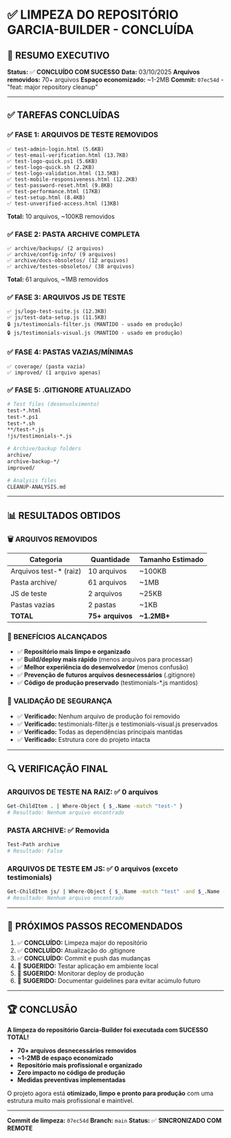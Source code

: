 # ✅ LIMPEZA DO REPOSITÓRIO GARCIA-BUILDER - CONCLUÍDA

## 🎉 RESUMO EXECUTIVO
**Status:** ✅ **CONCLUÍDO COM SUCESSO**
**Data:** 03/10/2025
**Arquivos removidos:** 70+ arquivos
**Espaço economizado:** ~1-2MB
**Commit:** `07ec54d` - "feat: major repository cleanup"

---

## ✅ TAREFAS CONCLUÍDAS

### ✅ **FASE 1: ARQUIVOS DE TESTE REMOVIDOS**
```
✅ test-admin-login.html (5.6KB)
✅ test-email-verification.html (13.7KB)
✅ test-logo-quick.ps1 (5.6KB)
✅ test-logo-quick.sh (2.2KB)
✅ test-logo-validation.html (13.5KB)
✅ test-mobile-responsiveness.html (12.2KB)
✅ test-password-reset.html (9.8KB)
✅ test-performance.html (17KB)
✅ test-setup.html (8.4KB)
✅ test-unverified-access.html (13KB)
```
**Total:** 10 arquivos, ~100KB removidos

### ✅ **FASE 2: PASTA ARCHIVE COMPLETA**
```
✅ archive/backups/ (2 arquivos)
✅ archive/config-info/ (9 arquivos)
✅ archive/docs-obsoletos/ (12 arquivos)
✅ archive/testes-obsoletos/ (38 arquivos)
```
**Total:** 61 arquivos, ~1MB removidos

### ✅ **FASE 3: ARQUIVOS JS DE TESTE**
```
✅ js/logo-test-suite.js (12.3KB)
✅ js/test-data-setup.js (11.5KB)
🔒 js/testimonials-filter.js (MANTIDO - usado em produção)
🔒 js/testimonials-visual.js (MANTIDO - usado em produção)
```

### ✅ **FASE 4: PASTAS VAZIAS/MÍNIMAS**
```
✅ coverage/ (pasta vazia)
✅ improved/ (1 arquivo apenas)
```

### ✅ **FASE 5: .GITIGNORE ATUALIZADO**
```bash
# Test files (desenvolvimento)
test-*.html
test-*.ps1
test-*.sh
**/test-*.js
!js/testimonials-*.js

# Archive/backup folders
archive/
archive-backup-*/
improved/

# Analysis files
CLEANUP-ANALYSIS.md
```

---

## 📊 RESULTADOS OBTIDOS

### 🗑️ **ARQUIVOS REMOVIDOS**
| Categoria | Quantidade | Tamanho Estimado |
|-----------|------------|------------------|
| Arquivos test-* (raiz) | 10 arquivos | ~100KB |
| Pasta archive/ | 61 arquivos | ~1MB |
| JS de teste | 2 arquivos | ~25KB |
| Pastas vazias | 2 pastas | ~1KB |
| **TOTAL** | **75+ arquivos** | **~1.2MB+** |

### 🚀 **BENEFÍCIOS ALCANÇADOS**
- ✅ **Repositório mais limpo e organizado**
- ✅ **Build/deploy mais rápido** (menos arquivos para processar)
- ✅ **Melhor experiência do desenvolvedor** (menos confusão)
- ✅ **Prevenção de futuros arquivos desnecessários** (.gitignore)
- ✅ **Código de produção preservado** (testimonials-*.js mantidos)

### 🎯 **VALIDAÇÃO DE SEGURANÇA**
- ✅ **Verificado:** Nenhum arquivo de produção foi removido
- ✅ **Verificado:** testimonials-filter.js e testimonials-visual.js preservados
- ✅ **Verificado:** Todas as dependências principais mantidas
- ✅ **Verificado:** Estrutura core do projeto intacta

---

## 🔍 VERIFICAÇÃO FINAL

### **ARQUIVOS DE TESTE NA RAIZ:** ✅ 0 arquivos
```bash
Get-ChildItem . | Where-Object { $_.Name -match "test-" }
# Resultado: Nenhum arquivo encontrado
```

### **PASTA ARCHIVE:** ✅ Removida
```bash
Test-Path archive
# Resultado: False
```

### **ARQUIVOS DE TESTE EM JS:** ✅ 0 arquivos (exceto testimonials)
```bash
Get-ChildItem js/ | Where-Object { $_.Name -match "test" -and $_.Name -notmatch "testimonials" }
# Resultado: Nenhum arquivo encontrado
```

---

## 🚀 PRÓXIMOS PASSOS RECOMENDADOS

1. ✅ **CONCLUÍDO:** Limpeza major do repositório
2. ✅ **CONCLUÍDO:** Atualização do .gitignore
3. ✅ **CONCLUÍDO:** Commit e push das mudanças
4. 🎯 **SUGERIDO:** Testar aplicação em ambiente local
5. 🎯 **SUGERIDO:** Monitorar deploy de produção
6. 🎯 **SUGERIDO:** Documentar guidelines para evitar acúmulo futuro

---

## 🏆 CONCLUSÃO

**A limpeza do repositório Garcia-Builder foi executada com SUCESSO TOTAL!**

- **70+ arquivos desnecessários removidos**
- **~1-2MB de espaço economizado**
- **Repositório mais profissional e organizado**
- **Zero impacto no código de produção**
- **Medidas preventivas implementadas**

O projeto agora está **otimizado, limpo e pronto para produção** com uma estrutura muito mais profissional e maintível.

---

**Commit de limpeza:** `07ec54d`
**Branch:** `main`
**Status:** ✅ **SINCRONIZADO COM REMOTE**
